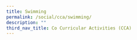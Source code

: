 ```yaml
---
title: Swimming
permalink: /social/cca/swimming/
description: ""
third_nav_title: Co Curricular Activities (CCA)
---
```


